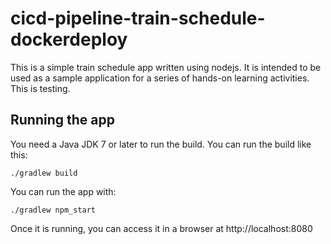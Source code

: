 # cicd-pipeline-train-schedule-dockerdeploy

This is a simple train schedule app written using nodejs. It is intended to be used as a sample application for a series of hands-on learning activities. 
This is testing.
## Running the app

You need a Java JDK 7 or later to run the build. You can run the build like this:

    ./gradlew build

You can run the app with:

    ./gradlew npm_start

Once it is running, you can access it in a browser at http://localhost:8080
